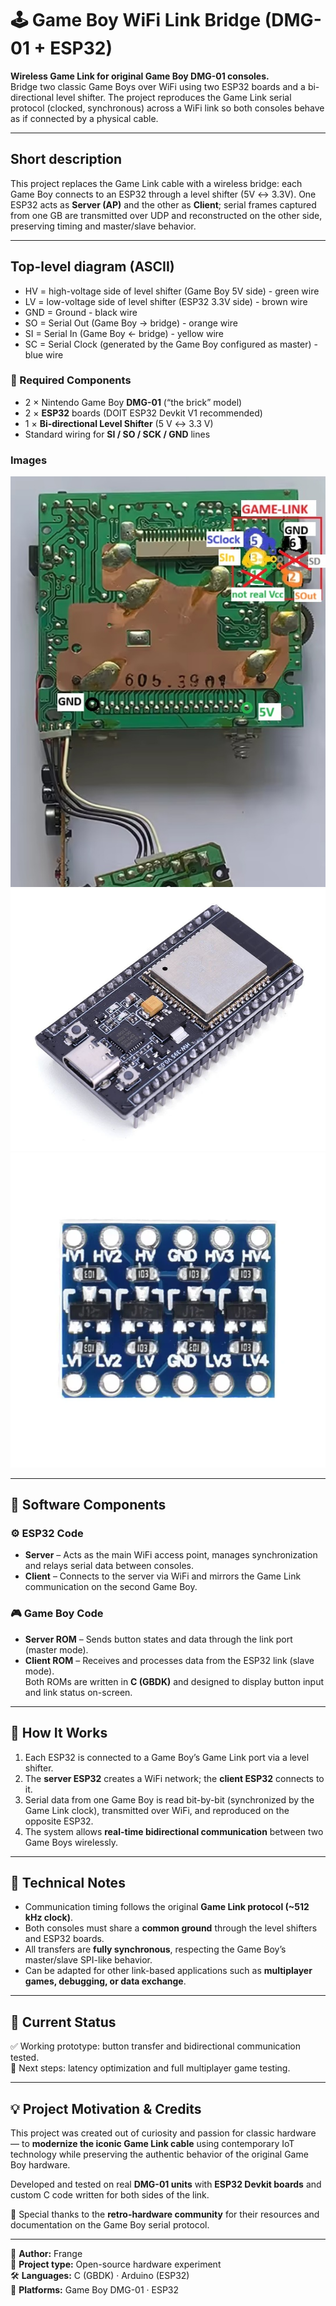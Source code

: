 # 🕹️ Game Boy WiFi Link Bridge (DMG-01 + ESP32)

**Wireless Game Link for original Game Boy DMG-01 consoles.**  
Bridge two classic Game Boys over WiFi using two ESP32 boards and a bi-directional level shifter. The project reproduces the Game Link serial protocol (clocked, synchronous) across a WiFi link so both consoles behave as if connected by a physical cable.

---

## Short description

This project replaces the Game Link cable with a wireless bridge: each Game Boy connects to an ESP32 through a level shifter (5V ↔ 3.3V). One ESP32 acts as **Server (AP)** and the other as **Client**; serial frames captured from one GB are transmitted over UDP and reconstructed on the other side, preserving timing and master/slave behavior.

---

## Top-level diagram (ASCII)
- HV = high-voltage side of level shifter (Game Boy 5V side) - green wire
- LV = low-voltage side of level shifter (ESP32 3.3V side) - brown wire
- GND = Ground - black wire
- SO = Serial Out (Game Boy → bridge) - orange wire
- SI = Serial In  (Game Boy ← bridge) - yellow wire
- SC = Serial Clock (generated by the Game Boy configured as master) - blue wire

### 🧰 Required Components
- 2 × Nintendo Game Boy **DMG-01** (“the brick” model)  
- 2 × **ESP32** boards (DOIT ESP32 Devkit V1 recommended)  
- 1 × **Bi-directional Level Shifter** (5 V ↔ 3.3 V)  
- Standard wiring for **SI / SO / SCK / GND** lines

### Images
  ![GB Mainboard - Gamelink](GB_mainboard.jpg)
  ![ESP32](ESP32.jpg)
  ![Level shifter](Level_shifter.jpg)

---

## 💾 Software Components

### ⚙️ ESP32 Code
- **Server** – Acts as the main WiFi access point, manages synchronization and relays serial data between consoles.  
- **Client** – Connects to the server via WiFi and mirrors the Game Link communication on the second Game Boy.

### 🎮 Game Boy Code
- **Server ROM** – Sends button states and data through the link port (master mode).  
- **Client ROM** – Receives and processes data from the ESP32 link (slave mode).  
Both ROMs are written in **C (GBDK)** and designed to display button input and link status on-screen.

---

## 📡 How It Works

1. Each ESP32 is connected to a Game Boy’s Game Link port via a level shifter.  
2. The **server ESP32** creates a WiFi network; the **client ESP32** connects to it.  
3. Serial data from one Game Boy is read bit-by-bit (synchronized by the Game Link clock), transmitted over WiFi, and reproduced on the opposite ESP32.  
4. The system allows **real-time bidirectional communication** between two Game Boys wirelessly.

---

## 🧠 Technical Notes

- Communication timing follows the original **Game Link protocol (~512 kHz clock)**.  
- Both consoles must share a **common ground** through the level shifters and ESP32 boards.  
- All transfers are **fully synchronous**, respecting the Game Boy’s master/slave SPI-like behavior.  
- Can be adapted for other link-based applications such as **multiplayer games, debugging, or data exchange**.

---

## 🚀 Current Status

✅ Working prototype: button transfer and bidirectional communication tested.  
🧩 Next steps: latency optimization and full multiplayer game testing.

---

## 💡 Project Motivation & Credits

This project was created out of curiosity and passion for classic hardware — to **modernize the iconic Game Link cable** using contemporary IoT technology while preserving the authentic behavior of the original Game Boy hardware.  

Developed and tested on real **DMG-01 units** with **ESP32 Devkit boards** and custom C code written for both sides of the link.  

🧠 Special thanks to the **retro-hardware community** for their resources and documentation on the Game Boy serial protocol.

---

📅 **Author:** Frange  
📍 **Project type:** Open-source hardware experiment  
🛠️ **Languages:** C (GBDK) · Arduino (ESP32)  
💾 **Platforms:** Game Boy DMG-01 · ESP32
